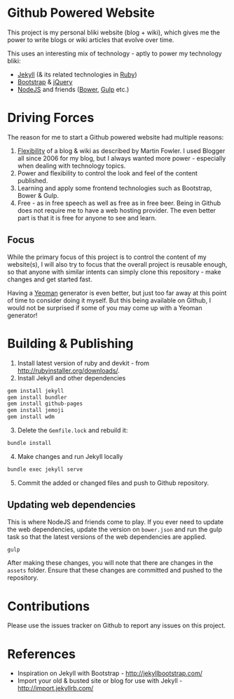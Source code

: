 # Github Powered Website
This project is my personal bliki website (blog + wiki), which gives me the power to write blogs or wiki articles that evolve over time.

This uses an interesting mix of technology - aptly to power my technology bliki:
* [Jekyll](https://jekyllrb.com) (& its related technologies in [Ruby](https://www.ruby-lang.org))
* [Bootstrap](http://getbootstrap.com/) & [jQuery](https://jquery.com/)
* [NodeJS](https://nodejs.org) and friends ([Bower](https://bower.io/), [Gulp](http://gulpjs.com/) etc.)

# Driving Forces
The reason for me to start a Github powered website had multiple reasons:
1. [Flexibility](http://www.martinfowler.com/bliki/WhatIsaBliki.html) of a blog & wiki as described by Martin Fowler. I used Blogger all since 2006 for my blog, but I always wanted more power - especially when dealing with technology topics.
2. Power and flexibility to control the look and feel of the content published.
3. Learning and apply some frontend technologies such as Bootstrap, Bower & Gulp.
4. Free - as in free speech as well as free as in free beer. Being in Github does not require me to have a web hosting provider. The even better part is that it is free for anyone to see and learn. 

## Focus
While the primary focus of this project is to control the content of my website(s), I will also try to focus that the overall project is reusable enough, so that anyone with similar intents can simply clone this repository - make changes and get started fast.

Having a [Yeoman](http://yeoman.io/) generator is even better, but just too far away at this point of time to consider doing it myself. But this being available on Github, I would not be surprised if some of you may come up with a Yeoman generator!

# Building & Publishing
1. Install latest version of ruby and devkit - from http://rubyinstaller.org/downloads/.
2. Install Jekyll and other dependencies

```bash
gem install jekyll
gem install bundler
gem install github-pages
gem install jemoji
gem install wdm
```

3. Delete the ```Gemfile.lock``` and rebuild it:

```bash
bundle install
```

4. Make changes and run Jekyll locally

```bash
bundle exec jekyll serve
```

5. Commit the added or changed files and push to Github repository.


## Updating web dependencies
This is where NodeJS and friends come to play. If you ever need to update the web dependencies, update the version on ```bower.json``` and run the gulp task so that the latest versions of the web dependencies are applied.

```bash
gulp
```

After making these changes, you will note that there are changes in the ```assets``` folder. Ensure that these changes are committed and pushed to the repository.


# Contributions
Please use the issues tracker on Github to report any issues on this project.

# References
* Inspiration on Jekyll with Bootstrap - http://jekyllbootstrap.com/
* Import your old & busted site or blog for use with Jekyll - http://import.jekyllrb.com/
